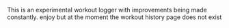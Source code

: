 This is an experimental workout logger with improvements being made constantly. enjoy but at the moment the workout history page does not exist
